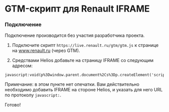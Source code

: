 # GTM-скрипт для Renault IFRAME

### Подключение

Подключение производится без участия разработчика проекта.

1. Подключите скрипт `https://live.renault.ru/gtm/gtm.js` к странице
  на www.renault.ru (через GTM).
  
2. Средствами Helios добавьте на страницу IFRAME со следующим адресом:
  
  ```
  javascript:void(p%3Dwindow.parent.document%2Cs%3Dp.createElement('script')%2Cs.src%3D'%2F%2Flive.renault.ru%2Fgtm%2Fgtm.js'%2Cp.querySelector('head').appendChild(s))
  ```
  
  Примечание: в этом пункте нет опечатки. Вам действительно необходимо
  добавить IFRAME на стороне Helios, и указать для него URL по протоколу
  `javascript:`.

Готово!
